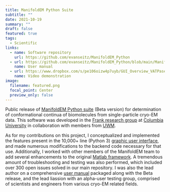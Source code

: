 ```yaml
---
title: ManifoldEM Python Suite
subtitle: ""
date: 2021-10-19
summary: ""
draft: false
featured: true
tags:
  - Scientific
links:
  - name: Software repository
    url: https://github.com/evanseitz/ManifoldEM_Python
  - url: https://github.com/evanseitz/ManifoldEM_Python/blob/main/ManifoldEM_Manual_Beta.pdf
    name: User manual
  - url: https://www.dropbox.com/s/pe106oizw4p7uyb/GUI_Overview_VATPase.mp4?dl=0
    name: Video demonstration
image:
  filename: featured.png
  focal_point: Center
  preview_only: false
---
```


Public release of [ManifoldEM Python suite](https://github.com/evanseitz/ManifoldEM_Python) (Beta version) for determination of conformational continua of biomolecules from single-particle cryo-EM data. This software was developed in the [Frank research group](https://joachimfranklab.org) at [Columbia University](https://www.columbia.edu/) in collaboration with members from [UWM](https://uwm.edu/).

As for my contributions on this project, I conceptualized and implemented the features present in the 10,000+ line (Python 3) [graphic user interface](https://www.dropbox.com/s/pe106oizw4p7uyb/GUI_Overview_VATPase.mp4?dl=0), and made numerous modifications to the backend code necessary for that use. Additionally, I worked with other members of the ManifoldEM team to add several enhancements to the original [Matlab framework](https://github.com/GMashayekhi/ManifoldEM_Matlab). A tremendous amount of troubleshooting and testing was also performed, which included over 300 open issues solved in our main repository. I was also the lead author on a comprehensive [user manual](https://github.com/evanseitz/ManifoldEM_Python/blob/main/ManifoldEM_Manual_Beta.pdf) packaged along with the Beta release, and the lead liassion with an alpha-user testing group, comprised of scientists and engineers from various cryo-EM related fields.
